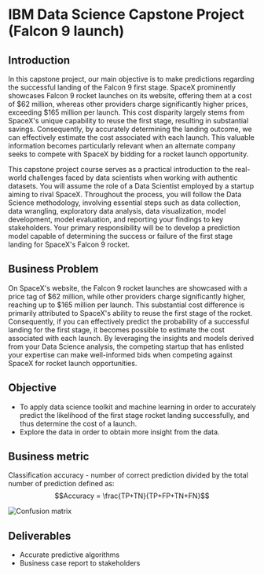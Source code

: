 # IBM Data Science Capstone Project (Falcon 9 launch)

## Introduction

In this capstone project, our main objective is to make predictions regarding the successful landing of the Falcon 9 first stage. SpaceX prominently showcases Falcon 9 rocket launches on its website, offering them at a cost of $62 million, whereas other providers charge significantly higher prices, exceeding $165 million per launch. This cost disparity largely stems from SpaceX's unique capability to reuse the first stage, resulting in substantial savings. Consequently, by accurately determining the landing outcome, we can effectively estimate the cost associated with each launch. This valuable information becomes particularly relevant when an alternate company seeks to compete with SpaceX by bidding for a rocket launch opportunity.

This capstone project course serves as a practical introduction to the real-world challenges faced by data scientists when working with authentic datasets. You will assume the role of a Data Scientist employed by a startup aiming to rival SpaceX. Throughout the process, you will follow the Data Science methodology, involving essential steps such as data collection, data wrangling, exploratory data analysis, data visualization, model development, model evaluation, and reporting your findings to key stakeholders. Your primary responsibility will be to develop a prediction model capable of determining the success or failure of the first stage landing for SpaceX's Falcon 9 rocket.

## Business Problem
On SpaceX's website, the Falcon 9 rocket launches are showcased with a price tag of $62 million, while other providers charge significantly higher, reaching up to $165 million per launch. This substantial cost difference is primarily attributed to SpaceX's ability to reuse the first stage of the rocket. Consequently, if you can effectively predict the probability of a successful landing for the first stage, it becomes possible to estimate the cost associated with each launch. By leveraging the insights and models derived from your Data Science analysis, the competing startup that has enlisted your expertise can make well-informed bids when competing against SpaceX for rocket launch opportunities.

## Objective
- To apply data science toolkit and machine learning in order to accurately predict the likelihood of the first stage rocket landing successfully, and thus determine the cost of a launch.
- Explore the data in order to obtain more insight from the data.

## Business metric
Classification accuracy - number of correct prediction divided by the total number of prediction defined as:
$$Accuracy = \frac{TP+TN}{TP+FP+TN+FN}$$

![Confusion matrix](https://github.com/chuksoo/IBM-Data-Science-Capstone-SpaceX/blob/main/Plots/Confusion%20matrix.PNG)

## Deliverables
- Accurate predictive algorithms
- Business case report to stakeholders


